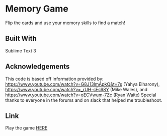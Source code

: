 # Memory Game
Flip the cards and use your memory skills to find a match! 

## Built With
Sublime Text 3

## Acknowledgements
This code is based off information provided by: https://www.youtube.com/watch?v=G8J13lmApkQ&t=7s (Yahya Elharony), https://www.youtube.com/watch?v=_rUH-sEs68Y (Mike Wales), and https://www.youtube.com/watch?v=oECVwum-7Zc (Ryan Waite)
Special thanks to everyone in the forums and on slack that helped me troubleshoot.

## Link 
Play the game [HERE](https://shaelaw.github.io/Memory-Game/)
